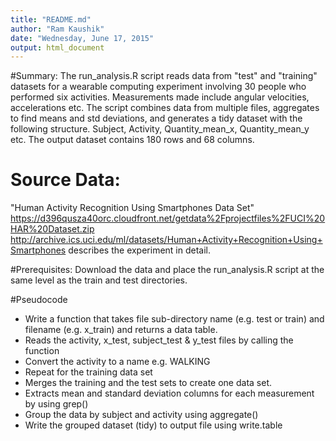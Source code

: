 ```yaml
---
title: "README.md"
author: "Ram Kaushik"
date: "Wednesday, June 17, 2015"
output: html_document
---
```

#Summary:
The run_analysis.R script reads data from "test" and "training" datasets for a wearable computing experiment involving
30 people who performed six activities. Measurements made include angular velocities, accelerations etc.
The script combines data from multiple files, aggregates to find means and std deviations, and generates a tidy dataset with the following structure.
Subject, Activity, Quantity_mean_x, Quantity_mean_y etc.
The output dataset contains 180 rows and 68 columns.

# Source Data:
"Human Activity Recognition Using Smartphones Data Set"
https://d396qusza40orc.cloudfront.net/getdata%2Fprojectfiles%2FUCI%20HAR%20Dataset.zip 
http://archive.ics.uci.edu/ml/datasets/Human+Activity+Recognition+Using+Smartphones describes the experiment in detail.

#Prerequisites:
Download the data and place the run_analysis.R script at the same level as the train and test directories.

#Pseudocode
* Write a function that takes file sub-directory name (e.g. test or train) and filename (e.g. x_train) and returns a data table.
* Reads the activity, x_test, subject_test & y_test files by calling the function
* Convert the activity to a name e.g. WALKING
* Repeat for the training data set
* Merges the training and the test sets to create one data set.
* Extracts mean and standard deviation columns for each measurement by using grep()
* Group the data by subject and activity using aggregate()
* Write the grouped dataset (tidy) to output file using write.table

